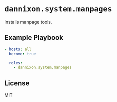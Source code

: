 # `dannixon.system.manpages`

Installs manpage tools.

## Example Playbook

```yaml
- hosts: all
  become: true

  roles:
    - dannixon.system.manpages
```

## License

MIT
